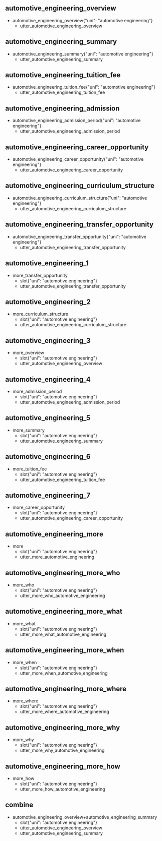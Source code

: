 ## automotive_engineering_overview
* automotive_engineering_overview{"uni": "automotive engineering"}
    - utter_automotive_engineering_overview

## automotive_engineering_summary
* automotive_engineering_summary{"uni": "automotive engineering"}
    - utter_automotive_engineering_summary

## automotive_engineering_tuition_fee
* automotive_engineering_tuition_fee{"uni": "automotive engineering"}
    - utter_automotive_engineering_tuition_fee

## automotive_engineering_admission
* automotive_engineering_admission_period{"uni": "automotive engineering"}
    - utter_automotive_engineering_admission_period

## automotive_engineering_career_opportunity
* automotive_engineering_career_opportunity{"uni": "automotive engineering"}
    - utter_automotive_engineering_career_opportunity

## automotive_engineering_curriculum_structure
* automotive_engineering_curriculum_structure{"uni": "automotive engineering"}
    - utter_automotive_engineering_curriculum_structure

## automotive_engineering_transfer_opportunity
* automotive_engineering_transfer_opportunity{"uni": "automotive engineering"}
    - utter_automotive_engineering_transfer_opportunity

## automotive_engineering_1
* more_transfer_opportunity
    - slot{"uni": "automotive engineering"}
    - utter_automotive_engineering_transfer_opportunity

## automotive_engineering_2
* more_curriculum_structure
    - slot{"uni": "automotive engineering"}
    - utter_automotive_engineering_curriculum_structure

## automotive_engineering_3
* more_overview
    - slot{"uni": "automotive engineering"}
    - utter_automotive_engineering_overview

## automotive_engineering_4
* more_admission_period
    - slot{"uni": "automotive engineering"}
    - utter_automotive_engineering_admission_period

## automotive_engineering_5
* more_summary
    - slot{"uni": "automotive engineering"}
    - utter_automotive_engineering_summary

## automotive_engineering_6
* more_tuition_fee
    - slot{"uni": "automotive engineering"}
    - utter_automotive_engineering_tuition_fee

## automotive_engineering_7
* more_career_opportunity
    - slot{"uni": "automotive engineering"}
    - utter_automotive_engineering_career_opportunity

## automotive_engineering_more
* more
    - slot{"uni": "automotive engineering"}
    - utter_more_automotive_engineering

## automotive_engineering_more_who
* more_who
    - slot{"uni": "automotive engineering"}
    - utter_more_who_automotive_engineering

## automotive_engineering_more_what
* more_what
    - slot{"uni": "automotive engineering"}
    - utter_more_what_automotive_engineering

## automotive_engineering_more_when
* more_when
    - slot{"uni": "automotive engineering"}
    - utter_more_when_automotive_engineering

## automotive_engineering_more_where
* more_where
    - slot{"uni": "automotive engineering"}
    - utter_more_where_automotive_engineering

## automotive_engineering_more_why
* more_why
    - slot{"uni": "automotive engineering"}
    - utter_more_why_automotive_engineering

## automotive_engineering_more_how
* more_how
    - slot{"uni": "automotive engineering"}
    - utter_more_how_automotive_engineering

## combine
* automotive_engineering_overview+automotive_engineering_summary
    - slot{"uni": "automotive engineering"}
    - utter_automotive_engineering_overview
    - utter_automotive_engineering_summary
